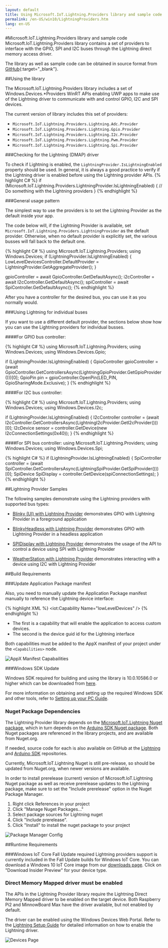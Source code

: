 ```yaml
---
layout: default
title: Using Microsoft.IoT.Lightning.Providers library and sample code
permalink: /en-US/win10/LightningProviders.htm
lang: en-US
---
```


#Microsoft.IoT.Lightning.Providers library and sample code
Microsoft.IoT.Lightning.Providers library contains a set of providers to interface with the GPIO, SPI and I2C buses through the Lightning direct memory access driver.

The library as well as sample code can be obtained in source format from [GitHub](https://github.com/ms-iot/BusProviders/tree/develop/Microsoft.IoT.Lightning.Providers){:target="_blank"}.

##Using the library

The Microsoft.IoT.Lightning.Providers library includes a set of Windows.Devices.*Providers WinRT APIs enabling UWP apps to make use of the Lightning driver to communicate with and control GPIO, I2C and SPI devices.

The current version of library includes this set of providers:

* `Microsoft.IoT.Lightning.Providers.Lightning.Adc.Provider`
* `Microsoft.IoT.Lightning.Providers.Lightning.Gpio.Provider`
* `Microsoft.IoT.Lightning.Providers.Lightning.I2c.Provider`
* `Microsoft.IoT.Lightning.Providers.Lightning.Pwm.Provider`
* `Microsoft.IoT.Lightning.Providers.Lightning.Spi.Provider`

###Checking for the Lightning (DMAP) driver

To check if Lightning is enabled, the `LightningProvider.IsLightningEnabled` property should be used. In general, it is always a good practice to verify if the Lightning driver is enabled before using the Lightning provider APIs. 
{% highlight C# %}
if (Microsoft.IoT.Lightning.Providers.LightningProvider.IsLightningEnabled)
{
    // Do something with the Lightning providers
}
{% endhighlight %}

###General usage pattern

The simplest way to use the providers is to set the Lightning Provider as the default inside your app. 

The code below will, if the Lightning Provider is available, set <code>Microsoft.IoT.Lightning.Providers.LightningProvider</code> as the default provider. Otherwise, when no default provider is explicitly set, the various busses will fall back to the default one.

{% highlight C# %}
using Microsoft.IoT.Lightning.Providers;
using Windows.Devices;
if (LightningProvider.IsLightningEnabled)
{
    LowLevelDevicesController.DefaultProvider = LightningProvider.GetAggregateProvider();
}

gpioController = await GpioController.GetDefaultAsync();
i2cController = await I2cController.GetDefaultAsync();
spiController = await SpiController.GetDefaultAsync();
{% endhighlight %}

After you have a controller for the desired bus, you can use it as you normally would. 

###Using Lightning for individual buses

If you want to use a different default provider, the sections below show how you can use the Lightning providers for individual busses. 

####For GPIO bus controller:

{% highlight C# %}
using Microsoft.IoT.Lightning.Providers;
using Windows.Devices;
using Windows.Devices.Gpio;

if (LightningProvider.IsLightningEnabled)
{
    GpioController gpioController = (await GpioController.GetControllersAsync(LightningGpioProvider.GetGpioProvider()))[0];
    GpioPin pin = gpioController.OpenPin(LED_PIN, GpioSharingMode.Exclusive);
}
{% endhighlight %}

####For I2C bus controller:

{% highlight C# %}
using Microsoft.IoT.Lightning.Providers;
using Windows.Devices;
using Windows.Devices.I2c;

if (LightningProvider.IsLightningEnabled)
{
    I2cController controller =  (await I2cController.GetControllersAsync(LightningI2cProvider.GetI2cProvider()))[0];
    I2cDevice sensor = controller.GetDevice(new I2cConnectionSettings(0x40));
}
{% endhighlight %}

####For SPI bus controller:
using Microsoft.IoT.Lightning.Providers;
using Windows.Devices;
using Windows.Devices.Spi;

{% highlight C# %}
if (LightningProvider.IsLightningEnabled)
{
    SpiController controller =  (await SpiController.GetControllersAsync(LightningSpiProvider.GetSpiProvider()))[0];
    SpiDevice SpiDisplay = controller.GetDevice(spiConnectionSettings);
}
{% endhighlight %}

##Lightning Provider Samples

The following samples demonstrate using the Lightning providers with supported bus types:

* [Blinky (UI) with Lightning Provider]({{site.baseurl}}/{{page.lang}}/win10/samples/BlinkyUILightning.htm) demonstrates GPIO with Lightning Provider in a foreground application

* [BlinkyHeadless with Lightning Provider]({{site.baseurl}}/{{page.lang}}/win10/samples/BlinkyHeadlessLightning.htm) demonstrates GPIO with Lightning Provider in a headless application

* [SPIDisplay with Lightning Provider]({{site.baseurl}}/{{page.lang}}/win10/samples/SPIDisplayLightning.htm) demonstrates the usage of the API to control a device using SPI with Lightning Provider

* [WeatherStation with Lightning Provider]({{site.baseurl}}/{{page.lang}}/win10/samples/WeatherStationLightning.htm) demonstrates interacting with a device using I2C with Lightning Provider

##Build Requirements

###Update Application Package manifest

Also, you need to manually update the Application Package manifest manually to reference the Lightning device interface:

{% highlight XML %}
<iot:Capability Name="lowLevelDevices" />
<DeviceCapability Name="109b86ad-f53d-4b76-aa5f-821e2ddf2141"/>
{% endhighlight %}

* The first is a capability that will enable the application to access custom devices.
* The second is the device guid id for the Lightning interface

Both capabilities must be added to the AppX manifest of your project under the `<Capabilities>` node.

![AppX Manifest Capabailities]({{site.baseurl}}/Resources/images/Lightning/update_manifest.png)

###Windows SDK Update

Windows SDK required for building and using the library is 10.0.10586.0 or higher which can be downloaded from [here](https://dev.windows.com/en-US/downloads/windows-10-sdk).

For more information on obtaining and setting up the required Windows SDK and other tools, refer to [Setting up your PC Guide]({{site.baseurl}}/{{page.lang}}/win10/SetupPCRPI.htm).

### Nuget Package Dependencies

The Lightning Provider library depends on the [Microsoft.IoT.Lightning Nuget package](https://www.nuget.org/packages/Microsoft.IoT.Lightning), which in turn depends on the [Arduino SDK Nuget package](https://www.nuget.org/packages/Microsoft.IoT.SDKFromArduino). Both Nuget packages are referenced in the library projects, and are available from Nuget.org.

If needed, source code for each is also available on GitHub at the [Lightning](https://github.com/ms-iot/lightning) and [Arduino SDK](https://github.com/ms-iot/arduino-sdk) repositories.

Currently, Microsoft.IoT.Lightning Nuget is still pre-release, so should be updated from Nuget.org, when newer versions are available.

In order to install prerelease (current) version of Microsoft.IoT.Lightning Nuget package as well as receive prerelease updates to the Lightning package, make sure to set the "Include prerelease" option in the Nuget Package Manager.

1. Right click References in your project
1. Click "Manage Nuget Packages..."
1. Select package sources for Lightning nuget
1. Click "Include prerelease".
1. Click "Install" to install the nuget package to your project

![Package Manager Config]({{site.baseurl}}/Resources/images/Lightning/Nuget_PackageManager.png)

##Runtime Requirements

###Windows IoT Core Fall Update required
Lightning providers support is currently included in the Fall Update builds for Windows IoT Core.
You can download a Windows 10 IoT Core image from our [downloads page]({{site.baseurl}}/{{page.lang}}/Downloads.htm ). Click on "Download Insider Preview" for your device type.

### Direct Memory Mapped driver must be enabled
 
The APIs in the Lightning Provider library require the Lightning Direct Memory Mapped driver to be enabled on the target device. Both Raspberry Pi2 and MinnowBoard Max have the driver available, but not enabled by default.

The driver can be enabled using the Windows Devices Web Portal. Refer to the [Lightning Setup Guide]({{site.baseurl}}/{{page.lang}}/win10/LightningSetup.htm) for detailed information on how to enable the Lightning driver.

![Devices Page]({{site.baseurl}}/Resources/images/Lightning/dmap4.png)

